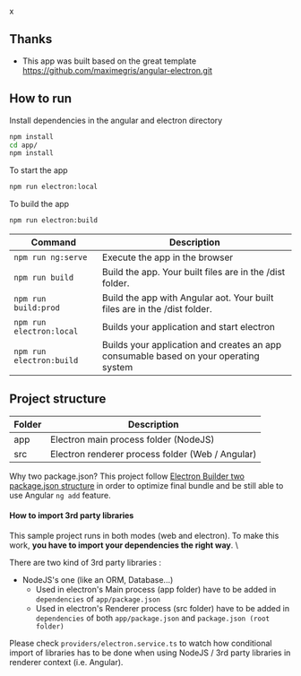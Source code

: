 x
## Thanks
* This app was built based on the great template https://github.com/maximegris/angular-electron.git

## How to run

Install dependencies in the angular and electron directory
``` bash
npm install
cd app/
npm install
```

To start the app 
``` bash
npm run electron:local
```

To build the app
``` bash
npm run electron:build 
```

|Command|Description|
| ---- | ---- |
|`npm run ng:serve`| Execute the app in the browser |
|`npm run build`| Build the app. Your built files are in the /dist folder. |
|`npm run build:prod`| Build the app with Angular aot. Your built files are in the /dist folder. |
|`npm run electron:local`| Builds your application and start electron
|`npm run electron:build`| Builds your application and creates an app consumable based on your operating system |

## Project structure

|Folder|Description|
| ---- | ---- |
| app | Electron main process folder (NodeJS) |
| src | Electron renderer process folder (Web / Angular) |

Why two package.json? This project follow [Electron Builder two package.json structure](https://www.electron.build/tutorials/two-package-structure) in order to optimize final bundle and be still able to use Angular `ng add` feature.



#### How to import 3rd party libraries

This sample project runs in both modes (web and electron). To make this work, **you have to import your dependencies the right way**. \

There are two kind of 3rd party libraries :
- NodeJS's one (like an ORM, Database...)
    - Used in electron's Main process (app folder) have to be added in `dependencies` of `app/package.json`
    - Used in electron's Renderer process (src folder) have to be added in `dependencies` of both `app/package.json` and `package.json (root folder)`

Please check `providers/electron.service.ts` to watch how conditional import of libraries has to be done when using NodeJS / 3rd party libraries in renderer context (i.e. Angular).
